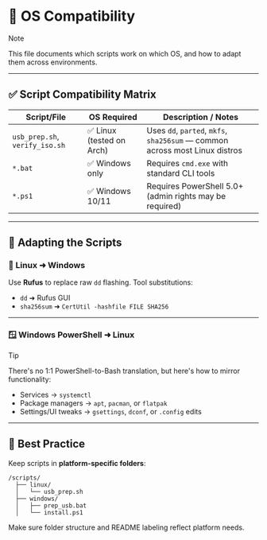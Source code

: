 # 🧮 OS Compatibility

> [!NOTE]
> This file documents which scripts work on which OS, and how to adapt them across environments.

---

## ✅ Script Compatibility Matrix

| Script/File                     | OS Required      | Description / Notes                                                              |
|--------------------------------|------------------|----------------------------------------------------------------------------------|
| `usb_prep.sh`, `verify_iso.sh` | ✅ Linux (tested on Arch) | Uses `dd`, `parted`, `mkfs`, `sha256sum` — common across most Linux distros      |
| `*.bat`                        | ✅ Windows only   | Requires `cmd.exe` with standard CLI tools                                       |
| `*.ps1`                        | ✅ Windows 10/11  | Requires PowerShell 5.0+ (admin rights may be required)                          |

---

## 🔄 Adapting the Scripts

### 🐧 Linux ➜ Windows

Use **Rufus** to replace raw `dd` flashing. Tool substitutions:

- `dd` ➜ Rufus GUI  
- `sha256sum` ➜ `CertUtil -hashfile FILE SHA256`

---

### 🪟 Windows PowerShell ➜ Linux

> [!TIP]
> There's no 1:1 PowerShell-to-Bash translation, but here's how to mirror functionality:

- Services → `systemctl`  
- Package managers → `apt`, `pacman`, or `flatpak`  
- Settings/UI tweaks → `gsettings`, `dconf`, or `.config` edits  

---

## 📁 Best Practice

Keep scripts in **platform-specific folders**:

```
/scripts/
  ├── linux/
  │   └── usb_prep.sh
  ├── windows/
  │   ├── prep_usb.bat
  │   └── install.ps1
```

Make sure folder structure and README labeling reflect platform needs.
